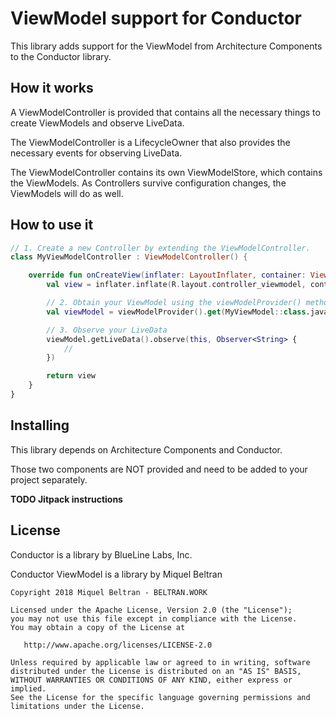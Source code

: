 # ViewModel support for Conductor

This library adds support for the ViewModel from Architecture Components
to the Conductor library.

## How it works

A ViewModelController is provided that contains all the necessary things to
create ViewModels and observe LiveData.

The ViewModelController is a LifecycleOwner that also provides the necessary
events for observing LiveData.

The ViewModelController contains its own ViewModelStore, which contains the
ViewModels. As Controllers survive configuration changes, the ViewModels will
do as well.

## How to use it

```kotlin
// 1. Create a new Controller by extending the ViewModelController.
class MyViewModelController : ViewModelController() {

    override fun onCreateView(inflater: LayoutInflater, container: ViewGroup): View {
        val view = inflater.inflate(R.layout.controller_viewmodel, container, false)

        // 2. Obtain your ViewModel using the viewModelProvider() method
        val viewModel = viewModelProvider().get(MyViewModel::class.java)

        // 3. Observe your LiveData
        viewModel.getLiveData().observe(this, Observer<String> {
            //
        })

        return view
    }
}

```

## Installing

This library depends on Architecture Components and Conductor.

Those two components are NOT provided and need to be added to your project
separately.

**TODO Jitpack instructions**

## License

Conductor is a library by BlueLine Labs, Inc.

Conductor ViewModel is a library by Miquel Beltran

```
Copyright 2018 Miquel Beltran - BELTRAN.WORK

Licensed under the Apache License, Version 2.0 (the "License");
you may not use this file except in compliance with the License.
You may obtain a copy of the License at

   http://www.apache.org/licenses/LICENSE-2.0

Unless required by applicable law or agreed to in writing, software
distributed under the License is distributed on an "AS IS" BASIS,
WITHOUT WARRANTIES OR CONDITIONS OF ANY KIND, either express or implied.
See the License for the specific language governing permissions and
limitations under the License.
```


